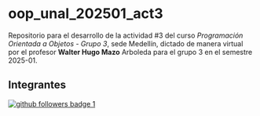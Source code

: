 # oop_unal_202501_act3

Repositorio para el desarrollo de la actividad #3 del curso _Programación Orientada a Objetos - Grupo 3_, sede Medellín, dictado de manera virtual por el profesor **Walter Hugo Mazo** Arboleda para el grupo 3 en el semestre 2025-01.

## Integrantes

<a href="https://github.com/Kolozuz">
    <img src="https://img.shields.io/github/followers/Kolozuz?style=flat-square&label=Juan%20Pablo%20Morales%20Cruz&labelColor=gold" alt="github followers badge 1">
</a>